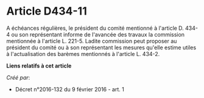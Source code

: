 # Article D434-11

A échéances régulières, le président du comité mentionné à l'article D. 434-4 ou son représentant informe de l'avancée des
travaux la commission mentionnée à l'article L. 221-5. Ladite commission peut proposer au président du comité ou à son
représentant les mesures qu'elle estime utiles à l'actualisation des barèmes mentionnés à l'article L. 434-2.

**Liens relatifs à cet article**

_Créé par_:

  - Décret n°2016-132 du 9 février 2016 - art. 1
